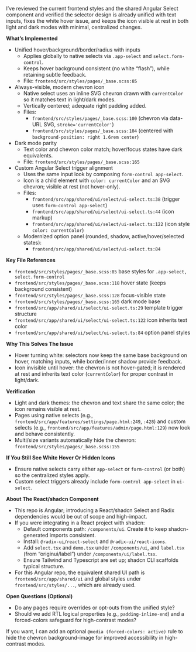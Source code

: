 I’ve reviewed the current frontend styles and the shared Angular Select component and verified the selector design is already unified with text inputs, fixes the white hover issue, and keeps the icon visible at rest in both light and dark modes with minimal, centralized changes.

**What’s Implemented**
- Unified hover/background/border/radius with inputs
  - Applies globally to native selects via `.app-select` and `select.form-control`.
  - Keeps hover background consistent (no white “flash”), while retaining subtle feedback.
  - File: `frontend/src/styles/pages/_base.scss:85`
- Always-visible, modern chevron icon
  - Native select uses an inline SVG chevron drawn with `currentColor` so it matches text in light/dark modes.
  - Vertically centered; adequate right padding added.
  - Files:
    - `frontend/src/styles/pages/_base.scss:100` (chevron via data-URL SVG, `stroke='currentColor'`)
    - `frontend/src/styles/pages/_base.scss:104` (centered with `background-position: right 1.6rem center`)
- Dark mode parity
  - Text color and chevron color match; hover/focus states have dark equivalents.
  - File: `frontend/src/styles/pages/_base.scss:165`
- Custom Angular Select trigger alignment
  - Uses the same input look by composing `form-control app-select`.
  - Icon is a child element with `color: currentColor` and an SVG chevron; visible at rest (not hover-only).
  - Files:
    - `frontend/src/app/shared/ui/select/ui-select.ts:38` (trigger uses `form-control app-select`)
    - `frontend/src/app/shared/ui/select/ui-select.ts:44` (icon markup)
    - `frontend/src/app/shared/ui/select/ui-select.ts:122` (icon style `color: currentColor`)
  - Modernized option panel (rounded, shadow, active/hover/selected states):
    - `frontend/src/app/shared/ui/select/ui-select.ts:84`

**Key File References**
- `frontend/src/styles/pages/_base.scss:85` base styles for `.app-select, select.form-control`
- `frontend/src/styles/pages/_base.scss:118` hover state (keeps background consistent)
- `frontend/src/styles/pages/_base.scss:128` focus-visible state
- `frontend/src/styles/pages/_base.scss:165` dark mode base
- `frontend/src/app/shared/ui/select/ui-select.ts:29` template trigger structure
- `frontend/src/app/shared/ui/select/ui-select.ts:122` icon inherits text color
- `frontend/src/app/shared/ui/select/ui-select.ts:84` option panel styles

**Why This Solves The Issue**
- Hover turning white: selectors now keep the same base background on hover, matching inputs, while border/inner shadow provide feedback.
- Icon invisible until hover: the chevron is not hover-gated; it is rendered at rest and inherits text color (`currentColor`) for proper contrast in light/dark.

**Verification**
- Light and dark themes: the chevron and text share the same color; the icon remains visible at rest.
- Pages using native selects (e.g., `frontend/src/app/features/settings/page.html:249`, `:428`) and custom selects (e.g., `frontend/src/app/features/admin/page.html:129`) now look and behave consistently.
- Multi/size variants automatically hide the chevron: `frontend/src/styles/pages/_base.scss:155`

**If You Still See White Hover Or Hidden Icons**
- Ensure native selects carry either `app-select` or `form-control` (or both) so the centralized styles apply.
- Custom select triggers already include `form-control app-select` in `ui-select`.

**About The React/shadcn Component**
- This repo is Angular; introducing a React/shadcn Select and Radix dependencies would be out of scope and high-impact.
- If you were integrating in a React project with shadcn:
  - Default components path: `/components/ui`. Create it to keep shadcn-generated imports consistent.
  - Install: `@radix-ui/react-select` and `@radix-ui/react-icons`.
  - Add `select.tsx` and `demo.tsx` under `/components/ui`, and `label.tsx` (from “originui/label”) under `/components/ui/label.tsx`.
  - Ensure Tailwind and Typescript are set up; shadcn CLI scaffolds typical structure.
- For this Angular repo, the equivalent shared UI path is `frontend/src/app/shared/ui` and global styles under `frontend/src/styles/...`, which are already used.

**Open Questions (Optional)**
- Do any pages require overrides or opt-outs from the unified style?
- Should we add RTL logical properties (e.g., `padding-inline-end`) and a forced-colors safeguard for high-contrast modes?

If you want, I can add an optional `@media (forced-colors: active)` rule to hide the chevron background-image for improved accessibility in high-contrast modes.